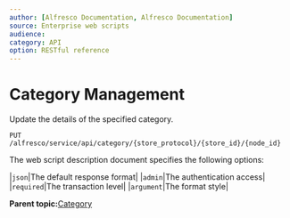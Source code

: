 ```yaml
---
author: [Alfresco Documentation, Alfresco Documentation]
source: Enterprise web scripts
audience: 
category: API
option: RESTful reference
---
```


# Category Management

Update the details of the specified category.

`PUT /alfresco/service/api/category/{store_protocol}/{store_id}/{node_id}`



The web script description document specifies the following options:

|`json`|The default response format|
|`admin`|The authentication access|
|`required`|The transaction level|
|`argument`|The format style|

**Parent topic:**[Category](../references/RESTful-Category.md)

